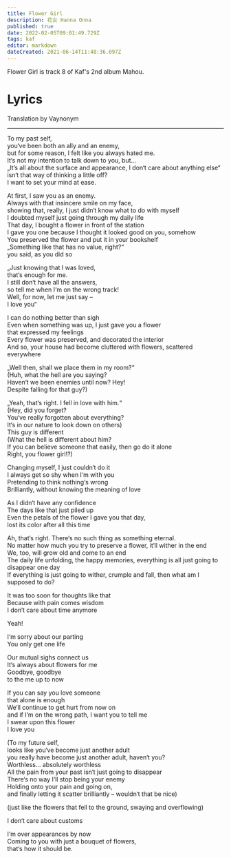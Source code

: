 ```yaml
---
title: Flower Girl
description: 花女 Hanna Onna
published: true
date: 2022-02-05T09:01:49.729Z
tags: kaf
editor: markdown
dateCreated: 2021-06-14T11:48:36.097Z
---
```


Flower Girl is track 8 of Kaf's 2nd album Mahou.

# Lyrics

Translation by Vaynonym

---

To my past self,  
you‘ve been both an ally and an enemy,  
but for some reason, I felt like you always hated me.  
It‘s not my intention to talk down to you, but...  
„It‘s all about the surface and appearance, I don‘t care about anything else“  
isn‘t that way of thinking a little off?  
I want to set your mind at ease.

At first, I saw you as an enemy.  
Always with that insincere smile on my face,  
showing that, really, I just didn‘t know what to do with myself  
I doubted myself just going through my daily life  
That day, I bought a flower in front of the station  
I gave you one because I thought it looked good on you, somehow  
You preserved the flower and put it in your bookshelf  
„Something like that has no value, right?“  
you said, as you did so

„Just knowing that I was loved,  
that‘s enough for me.  
I still don‘t have all the answers,  
so tell me when I‘m on the wrong track!  
Well, for now, let me just say –  
I love you“

I can do nothing better than sigh  
Even when something was up, I just gave you a flower  
that expressed my feelings  
Every flower was preserved, and decorated the interior  
And so, your house had become cluttered with flowers, scattered everywhere

„Well then, shall we place them in my room?“  
(Huh, what the hell are you saying?  
Haven‘t we been enemies until now? Hey!  
Despite falling for that guy?)

„Yeah, that‘s right. I fell in love with him.“  
(Hey, did you forget?  
You‘ve really forgotten about everything?  
It‘s in our nature to look down on others)  
This guy is different  
(What the hell is different about him?  
If you can believe someone that easily, then go do it alone  
Right, you flower girl!?)

Changing myself, I just couldn‘t do it  
I always get so shy when I‘m with you  
Pretending to think nothing‘s wrong  
Brilliantly, without knowing the meaning of love

As I didn‘t have any confidence  
The days like that just piled up  
Even the petals of the flower I gave you that day,  
lost its color after all this time

Ah, that‘s right. There‘s no such thing as something eternal.  
No matter how much you try to preserve a flower, it‘ll wither in the end  
We, too, will grow old and come to an end  
The daily life unfolding, the happy memories, everything is all just going to disappear one day  
If everything is just going to wither, crumple and fall, then what am I supposed to do?

It was too soon for thoughts like that  
Because with pain comes wisdom  
I don‘t care about time anymore

Yeah!

I‘m sorry about our parting  
You only get one life

Our mutual sighs connect us  
It‘s always about flowers for me  
Goodbye, goodbye  
to the me up to now

If you can say you love someone  
that alone is enough  
We‘ll continue to get hurt from now on  
and if I‘m on the wrong path, I want you to tell me  
I swear upon this flower  
I love you

(To my future self,  
looks like you‘ve become just another adult  
you really have become just another adult, haven‘t you?  
Worthless… absolutely worthless  
All the pain from your past isn‘t just going to disappear  
There‘s no way I‘ll stop being your enemy  
Holding onto your pain and going on,  
and finally letting it scatter brilliantly – wouldn‘t that be nice)

(just like the flowers that fell to the ground, swaying and overflowing)

I don‘t care about customs

I‘m over appearances by now  
Coming to you with just a bouquet of flowers,  
that‘s how it should be.